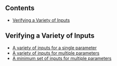 <!-- toc -->
## Contents

  * [Verifying a Variety of Inputs](#verifying-a-variety-of-inputs)<!-- endToc -->

## Verifying a Variety of Inputs

* [A variety of inputs for a single parameter](../how_to/TestAVarietyOfValues.md)
* [A variety of inputs for multiple parameters](../how_to/TestCombinations.md)
* [A minimum set of inputs for multiple parameters](../Features.md#combinationapprovalsverifybestcoveringpairs)




